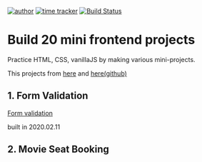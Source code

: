 [![author](https://img.shields.io/badge/author-Rhange-f39c12.svg?style=flat-square)](https://rhange.tistory.com)
[![time tracker](https://wakatime.com/badge/github/Rhange/Build-20-mini-frontend-projects.svg)](https://wakatime.com/badge/github/Rhange/Build-20-mini-frontend-projects)
[![Build Status](https://travis-ci.com/Rhange/Build-20-mini-frontend-projects.svg?branch=master)](https://travis-ci.com/Rhange/Build-20-mini-frontend-projects)

# Build 20 mini frontend projects

Practice HTML, CSS, vanillaJS by making various mini-projects.

This projects from [here](https://vanillawebprojects.com) and [here(github)](https://github.com/bradtraversy/vanillawebprojects)

## 1. Form Validation

[Form validation](https://rhange.github.io/Build-20-mini-frontend-projects/1.%20form-validator/index.html)

built in 2020.02.11

## 2. Movie Seat Booking

